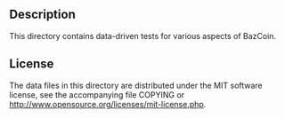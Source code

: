 Description
------------

This directory contains data-driven tests for various aspects of BazCoin.

License
--------

The data files in this directory are distributed under the MIT software
license, see the accompanying file COPYING or
http://www.opensource.org/licenses/mit-license.php.

